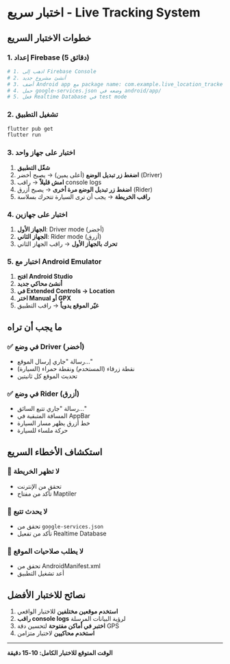 # اختبار سريع - Live Tracking System

## خطوات الاختبار السريع

### 1. إعداد Firebase (5 دقائق)

```bash
# 1. اذهب إلى Firebase Console
# 2. أنشئ مشروع جديد
# 3. أضف Android app مع package name: com.example.live_location_tracker
# 4. حمل google-services.json وضعه في android/app/
# 5. فعل Realtime Database في test mode
```

### 2. تشغيل التطبيق

```bash
flutter pub get
flutter run
```

### 3. اختبار على جهاز واحد

1. **شغّل التطبيق**
2. **اضغط زر تبديل الوضع** (أعلى يمين) → يصبح أخضر (Driver)
3. **امش قليلاً** → راقب console logs
4. **اضغط زر تبديل الوضع مرة أخرى** → يصبح أزرق (Rider)
5. **راقب الخريطة** → يجب أن ترى السيارة تتحرك بسلاسة

### 4. اختبار على جهازين

1. **الجهاز الأول**: Driver mode (أخضر)
2. **الجهاز الثاني**: Rider mode (أزرق)
3. **تحرك بالجهاز الأول** → راقب الجهاز الثاني

### 5. اختبار مع Android Emulator

1. **افتح Android Studio**
2. **أنشئ محاكي جديد**
3. **في Extended Controls → Location**
4. **اختر Manual أو GPX**
5. **غيّر الموقع يدوياً** → راقب التطبيق

## ما يجب أن تراه

### ✅ في وضع Driver (أخضر)

- رسالة "جاري إرسال الموقع..."
- نقطة زرقاء (المستخدم) ونقطة حمراء (السيارة)
- تحديث الموقع كل ثانيتين

### ✅ في وضع Rider (أزرق)

- رسالة "جاري تتبع السائق..."
- المسافة المتبقية في AppBar
- خط أزرق يظهر مسار السيارة
- حركة ملساء للسيارة

## استكشاف الأخطاء السريع

### 🚫 لا تظهر الخريطة

- تحقق من الإنترنت
- تأكد من مفتاح Maptiler

### 🚫 لا يحدث تتبع

- تحقق من `google-services.json`
- تأكد من تفعيل Realtime Database

### 🚫 لا يطلب صلاحيات الموقع

- تحقق من AndroidManifest.xml
- أعد تشغيل التطبيق

## نصائح للاختبار الأفضل

1. **استخدم موقعين مختلفين** للاختبار الواقعي
2. **راقب console logs** لرؤية البيانات المرسلة
3. **اختبر في أماكن مفتوحة** لتحسين دقة GPS
4. **استخدم محاكيين** لاختبار متزامن

---

**الوقت المتوقع للاختبار الكامل: 10-15 دقيقة**
